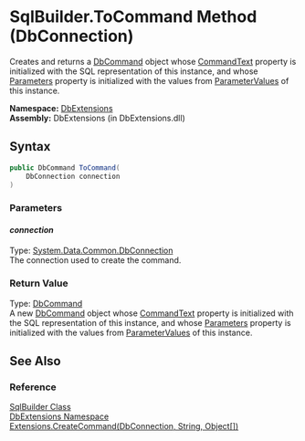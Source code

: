 SqlBuilder.ToCommand Method (DbConnection)
==========================================
Creates and returns a [DbCommand][1] object whose [CommandText][2] property is initialized with the SQL representation of this instance, and whose [Parameters][3] property is initialized with the values from [ParameterValues][4] of this instance.

**Namespace:** [DbExtensions][5]  
**Assembly:** DbExtensions (in DbExtensions.dll)

Syntax
------

```csharp
public DbCommand ToCommand(
	DbConnection connection
)
```

### Parameters

#### *connection*
Type: [System.Data.Common.DbConnection][6]  
The connection used to create the command.

### Return Value
Type: [DbCommand][1]  
 A new [DbCommand][1] object whose [CommandText][2] property is initialized with the SQL representation of this instance, and whose [Parameters][3] property is initialized with the values from [ParameterValues][4] of this instance. 

See Also
--------

### Reference
[SqlBuilder Class][7]  
[DbExtensions Namespace][5]  
[Extensions.CreateCommand(DbConnection, String, Object[])][8]  

[1]: http://msdn.microsoft.com/en-us/library/852d01k6
[2]: http://msdn.microsoft.com/en-us/library/9d2hk99t
[3]: http://msdn.microsoft.com/en-us/library/9czdkzd1
[4]: ParameterValues.md
[5]: ../README.md
[6]: http://msdn.microsoft.com/en-us/library/c790zwhc
[7]: README.md
[8]: ../Extensions/CreateCommand_4.md